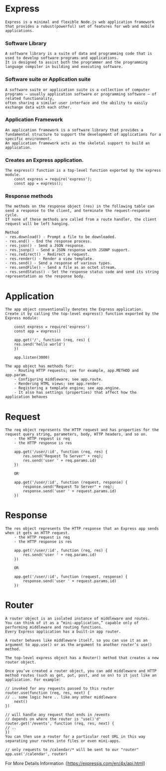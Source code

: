# Express

    Express is a minimal and flexible Node.js web application framework that provides a robust(powerful) set of features for web and mobile applications.

### Software Library

    A software library is a suite of data and programming code that is used to develop software programs and applications. 
    It is designed to assist both the programmer and the programming language compiler in building and executing software.

### Software suite or Application suite

    A software suite or application suite is a collection of computer programs — usually application software or programming software — of related functionality, 
    often sharing a similar user interface and the ability to easily exchange data with each other.

### Application Framework

    An application framework is a software library that provides a fundamental structure to support the development of applications for a specific environment.
    An application framework acts as the skeletal support to build an application.

### Creates an Express application.

    The express() function is a top-level function exported by the express module.
        const express = require('express');
        const app = express();

### Response methods

    The methods on the response object (res) in the following table can send a response to the client, and terminate the request-response cycle. 
    If none of these methods are called from a route handler, the client request will be left hanging.

    Method
    - res.download() - Prompt a file to be downloaded.
    - res.end() - End the response process.
    - res.json() - Send a JSON response.
    - res.jsonp() - Send a JSON response with JSONP support.
    - res.redirect() - Redirect a request.
    - res.render() - Render a view template.
    - res.send() - Send a response of various types.
    - res.sendFile() - Send a file as an octet stream.
    - res.sendStatus() - Set the response status code and send its string representation as the response body.

# Application

    The app object conventionally denotes the Express application.
    Create it by calling the top-level express() function exported by the Express module:

        const express = require('express')
        const app = express()

        app.get('/', function (req, res) {
        res.send('hello world')
        })

        app.listen(3000)

    The app object has methods for:
        - Routing HTTP requests; see for example, app.METHOD and app.param.
        - Configuring middleware; see app.route.
        - Rendering HTML views; see app.render.
        - Registering a template engine; see app.engine.
        - It also has settings (properties) that affect how the application behaves

# Request

    The req object represents the HTTP request and has properties for the request query string, parameters, body, HTTP headers, and so on.
        - the HTTP request is req
        - the HTTP response is res

        app.get('/user/:id', function (req, res) {
            res.send("Request To Server" + req);
            res.send('user ' + req.params.id)
        })

        OR

        app.get('/user/:id', function (request, response) {
            response.send("Request To Server" + req);
            response.send('user ' + request.params.id)
        })

# Response

    The res object represents the HTTP response that an Express app sends when it gets an HTTP request.
        - the HTTP request is req
        - the HTTP response is res

        app.get('/user/:id', function (req, res) {
            res.send('user ' + req.params.id)
        })

        OR

        app.get('/user/:id', function (request, response) {
            response.send('user ' + request.params.id)
        })

# Router

    A router object is an isolated instance of middleware and routes.
    You can think of it as a “mini-application,” capable only of performing middleware and routing functions.
    Every Express application has a built-in app router.

    A router behaves like middleware itself, so you can use it as an argument to app.use() or as the argument to another router’s use() method.

    The top-level express object has a Router() method that creates a new router object.

    Once you’ve created a router object, you can add middleware and HTTP method routes (such as get, put, post, and so on) to it just like an application. For example:

    // invoked for any requests passed to this router
    router.use(function (req, res, next) {
    // .. some logic here .. like any other middleware
        next()
    })

    // will handle any request that ends in /events
    // depends on where the router is "use()'d"
    router.get('/events', function (req, res, next) {
    // ..
    })
    You can then use a router for a particular root URL in this way separating your routes into files or even mini-apps.

    // only requests to /calendar/* will be sent to our "router"
    app.use('/calendar', router)

For More Details Information :[https://expressjs.com/en/4x/api.html]
